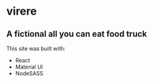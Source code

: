 # virere

## A fictional all you can eat food truck

This site was built with:
- React
- Material UI
- NodeSASS
